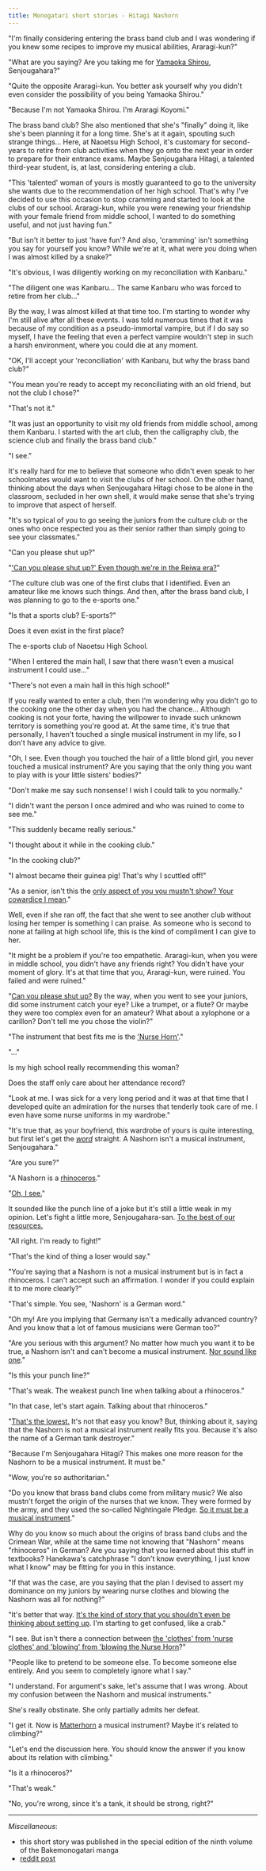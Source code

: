 ```yaml
---
title: Monogatari short stories - Hitagi Nashorn
---
```


"I'm finally considering entering the brass band club and I was wondering if you knew some recipes to improve my musical abilities, Araragi-kun?"

"What are you saying? Are you taking me for <a href="#" title="TL note 1: One of the main characters of the 'Oishinbo' manga. He is a food critic.">Yamaoka Shirou</a>, Senjougahara?"

"Quite the opposite Araragi-kun. You better ask yourself why you didn't even consider the possibility of you being Yamaoka Shirou."

"Because I'm not Yamaoka Shirou. I'm Araragi Koyomi."

The brass band club? She also mentioned that she's "finally" doing it, like she's been planning it for a long time. She's at it again, spouting such strange things... Here, at Naoetsu High School, it's customary for second-years to retire from club activities when they go onto the next year in order to prepare for their entrance exams. Maybe Senjougahara Hitagi, a talented third-year student, is, at last, considering entering a club.

"This 'talented' woman of yours is mostly guaranteed to go to the university she wants due to the recommendation of her high school. That's why I've decided to use this occasion to stop cramming and started to look at the clubs of our school. Araragi-kun, while you were renewing your friendship with your female friend from middle school, I wanted to do something useful, and not just having fun."

"But isn't it better to just 'have fun'? And also, 'cramming' isn't something you say for yourself you know? While we're at it, what were *you* doing when I was almost killed by a snake?"

"It's obvious, I was diligently working on my reconciliation with Kanbaru."

"The diligent one was Kanbaru... The same Kanbaru who was forced to retire from her club..."

By the way, I was almost killed at that time too. I'm starting to wonder why I'm still alive after all these events. I was told numerous times that it was because of my condition as a pseudo-immortal vampire, but if I do say so myself, I have the feeling that even a perfect vampire wouldn't step in such a harsh environment, where you could die at any moment.

"OK, I'll accept your 'reconciliation' with Kanbaru, but why the brass band club?"

"You mean you're ready to accept my reconciliating with an old friend, but not the club I chose?"

"That's not it."

"It was just an opportunity to visit my old friends from middle school, among them Kanbaru. I started with the art club, then the calligraphy club, the science club and finally the brass band club."

"I see."

It's really hard for me to believe that someone who didn't even speak to her schoolmates would want to visit the clubs of her school. On the other hand, thinking about the days when Senjougahara Hitagi chose to be alone in the classroom, secluded in her own shell, it would make sense that she's trying to improve that aspect of herself.

"It's so typical of you to go seeing the juniors from the culture club or the ones who once respected you as their senior rather than simply going to see your classmates."

"Can you please shut up?"

"<a href="#" title="TL note 2: Senjougahara used a very archaic form for 'Can you please shut up?' (黙らっしゃい, damarasshai), Araragi repeats it. Reiwa is the name of the current era in Japan, that started on May 1st 2019.">'Can you please shut up?' Even though we're in the Reiwa era?</a>"

"The culture club was one of the first clubs that I identified. Even an amateur like me knows such things. And then, after the brass band club, I was planning to go to the e-sports one."

"Is that a sports club? E-sports?"

Does it even exist in the first place?

The e-sports club of Naoetsu High School.

"When I entered the main hall, I saw that there wasn't even a musical instrument I could use..."

"There's not even a main hall in this high school!"

If you really wanted to enter a club, then I'm wondering why you didn't go to the cooking one the other day when you had the chance... Although cooking is not your forte, having the willpower to invade such unknown territory is something you're good at. At the same time, it's true that personally, I haven't touched a single musical instrument in my life, so I don't have any advice to give.

"Oh, I see. Even though you touched the hair of a little blond girl, you never touched a musical instrument? Are you saying that the only thing you want to play with is your little sisters' bodies?"

"Don't make me say such nonsense! I wish I could talk to you normally."

"I didn't want the person I once admired and who was ruined to come to see me."

"This suddenly became really serious."

"I thought about it while in the cooking club."

"In the cooking club?"

"I almost became their guinea pig! That's why I scuttled off!"

"As a senior, isn't this the <a href="#" title="TL note 3: Here, Senjougahara uses the expression 這う這うの体 (houhou no tei) for 'scuttle off', where 体 means 'body' and 這う 'to crawl'. Here Araragi uses this expression in conjunction with 背中 (senaka, 'back of the body') in an abstract way to talk about the fact that she ran off, her cowardice.">only aspect of you you mustn't show? Your cowardice I mean</a>."

Well, even if she ran off, the fact that she went to see another club without losing her temper is something I can praise. As someone who is second to none at failing at high school life, this is the kind of compliment I can give to her.

"It might be a problem if you're too empathetic. Araragi-kun, when you were in middle school, you didn't have any friends right? You didn't have your moment of glory. It's at that time that you, Araragi-kun, were ruined. You failed and were ruined."

"<a href="#" title="TL note 4: He uses the same expression that Senjougahara used before.">Can you please shut up?</a> By the way, when you went to see your juniors, did some instrument catch your eye? Like a trumpet, or a flute? Or maybe they were too complex even for an amateur? What about a xylophone or a carillon? Don't tell me you chose the violin?"

"The instrument that best fits me is the <a href="#" title="TL note 4: ナースホールん (naasuhorun) can be read as either the combination of 'nurse' and 'horn' or as'Nashorn' (a German tank destroyer, more details later).">'Nurse Horn'</a>."

"..."

Is my high school really recommending this woman?

Does the staff only care about her attendance record?

"Look at me. I was sick for a very long period and it was at that time that I developed quite an admiration for the nurses that tenderly took care of me. I even have some nurse uniforms in my wardrobe."

"It's true that, as your boyfriend, this wardrobe of yours is quite interesting, but first let's get the <a href="#" title="TL note 5: the first part of ワードローブ (waadoroobu, 'wardrobe') is ワード (waado, 'word').">*word*</a> straight. A Nashorn isn't a musical instrument, Senjougahara."

"Are you sure?"

"A Nashorn is a <a href="#" title="TL note 6: 'Nashorn' means 'rhinoceros' in German.">rhinoceros</a>."

"<a href="#" title="TL note 7: Rhinoceros is 犀(sai). Senjougahara used the expression さいですか (sai desuka) which has the same meaning as そうですか (sou desuka, 'I see').">Oh, I see.</a>"

It sounded like the punch line of a joke but it's still a little weak in my opinion. Let's fight a little more, Senjougahara-san. <a href="#" title="TL note 8: it's actually written 犀の角 (sai no kaku, rhinoceros' horn) but Araragi means 才覚 (saikaku, resourcefulness).">To the best of our resources.</a>

"All right. I'm ready to fight!"

"That's the kind of thing a loser would say."

"You're saying that a Nashorn is not a musical instrument but is in fact a rhinoceros. I can't accept such an affirmation. I wonder if you could explain it to me more clearly?"

"That's simple. You see, 'Nashorn' is a German word."

"Oh my! Are you implying that Germany isn't a medically advanced country? And you know that a lot of famous musicians were German too?"

"Are you serious with this argument? No matter how much you want it to be true, a Nashorn isn't and can't become a musical instrument. <a href="#" title="TL note 9: Pun between 'does not sound' (鳴らない, naranai) and 'cannot be' (ならない, naranai).">Nor sound like one</a>."

"Is this your punch line?"

"That's weak. The weakest punch line when talking about a rhinoceros."

"In that case, let's start again. Talking about that rhinoceros."

"<a href="#" title="TL note 10: Pun between 'start again' (再開, saikai) and 'the lowest' (最下位, saikai) that sound the same.">That's the lowest.</a> It's not that easy you know? But, thinking about it, saying that the Nashorn is not a musical instrument really fits you. Because it's also the name of a German tank destroyer."

"Because I'm Senjougahara Hitagi? This makes one more reason for the Nashorn to be a musical instrument. It must be."

"Wow, you're so authoritarian."

"Do you know that brass band clubs come from military music? We also mustn't forget the origin of the nurses that we know. They were formed by the army, and they used the so-called Nightingale Pledge. <a href="#" title="TL note 11: 'Nightingale' is the name of a musical based on an Andersen's story and is also the name of the oath nurses used in the 19th century. The name of the pledge comes from Florence Nightingale, a British nurse and trainer of nurses during the Crimean War.">So it must be a musical instrument</a>."

Why do you know so much about the origins of brass band clubs and the Crimean War, while at the same time not knowing that "Nashorn" means "rhinoceros" in German? Are you saying that you learned about this stuff in textbooks? Hanekawa's catchphrase "I don't know everything, I just know what I know" may be fitting for you in this instance.

"If that was the case, are you saying that the plan I devised to assert my dominance on my juniors by wearing nurse clothes and blowing the Nashorn was all for nothing?"

"It's better that way. <a href="#" title="TL note 12: Araragi uses the verb 化す (kasu, to transform) for 'set up', where the first kanji is 化 and can be read as 'bake'. And 'story' is 物語 (monogatari).">It's the kind of story that you shouldn't even be thinking about setting up</a>. I'm starting to get confused, like a crab."

"I see. But isn't there a connection between <a href="#" title="TL note 13: 'clothes' (服, fuku) and 'to blow' (吹く, fuku) are pronounced the same way.">the 'clothes' from 'nurse clothes' and 'blowing' from 'blowing the Nurse Horn</a>?"

"People like to pretend to be someone else. To become someone else entirely. And you seem to completely ignore what I say."

"I understand. For argument's sake, let's assume that I was wrong. About my confusion between the Nashorn and musical instruments."

She's really obstinate. She only partially admits her defeat.

"I get it. Now is <a href="#" title="TL note 14: Name of a mountain of the Alps between Switzerland and Italy.">Matterhorn</a> a musical instrument? Maybe it's related to climbing?"

"Let's end the discussion here. You should know the answer if you know about its relation with climbing."

"Is it a rhinoceros?"

"That's weak."

"No, you're wrong, since it's a tank, it should be strong, right?"

___

*Miscellaneous*:

- this short story was published in the special edition of the ninth volume of the Bakemonogatari manga
- [reddit post](https://reddit.com/r/araragi/comments/h7o4wr/monogatari_short_stories_hitagi_nashorn/)
